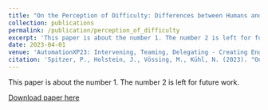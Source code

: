 ```yaml
---
title: "On the Perception of Difficulty: Differences between Humans and AI"
collection: publications
permalink: /publication/perception_of_difficulty
excerpt: 'This paper is about the number 1. The number 2 is left for future work.'
date: 2023-04-01
venue: 'AutomationXP23: Intervening, Teaming, Delegating - Creating Engaging Automation Experiences, CHI ’23'
citation: 'Spitzer, P., Holstein, J., Vössing, M., Kühl, N. (2023). "On the Perception of Difficulty: Differences between Humans and AI." <i>AutomationXP23: Intervening, Teaming, Delegating - Creating Engaging Automation Experiences, CHI ’23</i>'
---
```

This paper is about the number 1. The number 2 is left for future work.

[Download paper here](https://matthiasbaldauf.com/automationxp23/papers/AutomationXP23_paper4.pdf)